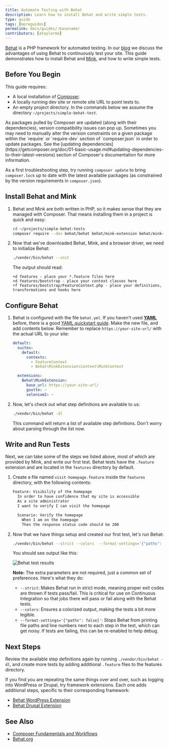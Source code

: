 ```yaml
---
title: Automate Testing with Behat
description: Learn how to install Behat and write simple tests.
type: guide
tags: [moreguides]
permalink: docs/guides/:basename/
contributors: [ataylorme]
---
```


[Behat](https://behat.org) is a PHP framework for automated testing. In our [blog](https://pantheon.io/blog/behat-web-developers) we discuss the advantages of using Behat to continuously test your site. This guide demonstrates how to install Behat and [Mink](http://mink.behat.org/en/latest/), and how to write simple tests.

## Before You Begin

This guide requires:

 - A local installation of [Composer](https://getcomposer.org/).
 - A locally running dev site or remote site URL to point tests to.
 - An empty project directory. In the commands below we assume the directory `~/projects/simple-behat-test`.

<Alert title="Note" type="info">
As packages pulled by Composer are updated (along with their dependencies), version compatibility issues can pop up. Sometimes you may need to manually alter the version constraints on a given package within the `require` or `require-dev` section of `composer.json` in order to update packages. See the [updating dependencies](https://getcomposer.org/doc/01-basic-usage.md#updating-dependencies-to-their-latest-versions) section of Composer's documentation for more information.

As a first troubleshooting step, try running `composer update` to bring `composer.lock` up to date with the latest available packages (as constrained by the version requirements in `composer.json`).

</Alert>

## Install Behat and Mink

1. Behat and Mink are both written in PHP, so it makes sense that they are managed with Composer. That means installing them in a project is quick and easy:

   ```bash
   cd ~/projects/simple-behat-tests
   composer require --dev behat/behat behat/mink-extension behat/mink-goutte-driver behat/mink-selenium2-driver
   ```

1. Now that we've downloaded Behat, Mink, and a browser driver, we need to initialize Behat:

   ```bash
   ./vendor/bin/behat --init
   ```

   The output should read:
   ```
   +d features - place your *.feature files here
   +d features/bootstrap - place your context classes here
   +f features/bootstrap/FeatureContext.php - place your definitions, transformations and hooks here
   ```

## Configure Behat

1. Behat is configured with the file `behat.yml`. If you haven't used [**YAML**](https://yaml.org/) before, there is a good [YAML quickstart guide](https://yaml.org/start.html). Make the new file, and add contents below. Remember to replace `https://your-site-url/` with the actual URL to your site:

   ```yml
   default:
     suites:
       default:
         contexts:
           - FeatureContext
           - Behat\MinkExtension\Context\MinkContext

     extensions:
       Behat\MinkExtension:
         base_url: https://your-site-url/
         goutte: ~
         selenium2: ~
   ```

1. Now, let's check out what step definitions are available to us:

   ```bash
   ./vendor/bin/behat -dl
   ```

   This command will return a list of available step definitions. Don't worry about parsing through the list now.

## Write and Run Tests

Next, we can take some of the steps we listed above, most of which are provided by Mink, and write our first test. Behat tests have the `.feature` extension and are located in the `features` directory by default.

1. Create a file named `visit-homepage.feature` inside the `features` directory, with the following contents:

   ```bash
   Feature: Visibility of the homepage
     In order to have confidence that my site is accessible
     As a site administrator
     I want to verify I can visit the homepage

     Scenario: Verify the homepage
       When I am on the homepage
       Then the response status code should be 200
   ```

1. Now that we have things setup and created our first test, let's run Behat:

   ```bash
   ./vendor/bin/behat --strict --colors  --format-settings='{"paths": false}'.
   ```

   You should see output like this:

   ![Behat test results](../../docs/assets/images/guides/behat-output.png)

   **Note:** The extra parameters are not required, just a common set of preferences. Here's what they do:

    - `--strict`: Makes Behat run in strict mode, meaning proper exit codes are thrown if tests pass/fail. This is critical for use on Continuous Integration so that jobs there will pass or fail along with the Behat tests.
    - `--colors`: Ensures a colorized output, making the tests a bit more legible.
    - `--format-settings='{"paths": false}'`: Stops Behat from printing file paths and line numbers next to each step in the test, which can get noisy. If tests are failing, this can be re-enabled to help debug.

## Next Steps

Review the available step definitions again by running `./vendor/bin/behat -dl`, and create more tests by adding additional `.feature` files to the features directory.

If you find you are repeating the same things over and over, such as logging into WordPress or Drupal, try framework extensions. Each one adds additional steps, specific to their corresponding framework:

 - [Behat WordPress Extension](https://wordhat.info/)
 - [Behat Drupal Extension](https://www.drupal.org/project/drupalextension)

## See Also

 - [Composer Fundamentals and Workflows](/docs/composer/)
 - [Behat.org](http://behat.org)
